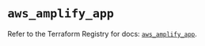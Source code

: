 # `aws_amplify_app`

Refer to the Terraform Registry for docs: [`aws_amplify_app`](https://registry.terraform.io/providers/hashicorp/aws/5.75.1/docs/resources/amplify_app).
